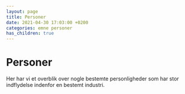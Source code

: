 ```yaml
---
layout: page
title: Personer
date: 2021-04-30 17:03:00 +0200
categories: emne personer
has_children: true
---
```


# Personer

Her har vi et overblik over nogle bestemte personligheder som har stor indflydelse indenfor en bestemt industri.